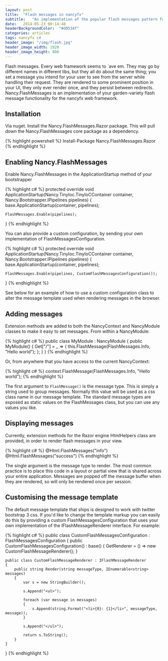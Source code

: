 ```yaml
---
layout: post
title:  "Flash messages in nancyfx"
subtitle:	"An implementation of the popular flash messages pattern for nancyfx"
date:   2014-05-23 00:14:48
headerBackgroundColor:	"#d9534f"
categories: articles
tags: nancyfx c#
header_image: "/img/flash.jpg"
header_image_width: 1920
header_image_height: 800
---
```


Flash messages. Every web framework seems to `ave em. They may go by different names in different libs, but they all do about the same thing; you set a message you intend for your user to see from the server while handling their request. They are rendered to some prominent position in your UI, they only ever render once, and they persist between redirects. Nancy.FlashMessages is an implementation of your garden-variety flash message functionality for the nancyfx web framework.

## Installation

Via nuget. Install the Nancy.FlashMessages.Razor package. This will pull down the Nancy.FlashMessages core package as a dependency.

{% highlight powershell %}
Install-Package Nancy.FlashMessages.Razor
{% endhighlight %}

## Enabling Nancy.FlashMessages

Enable Nancy.FlashMessages in the ApplicationStartup method of your bootstrapper

{% highlight c# %}
protected override void ApplicationStartup(Nancy.TinyIoc.TinyIoCContainer container, Nancy.Bootstrapper.IPipelines pipelines)
{
	base.ApplicationStartup(container, pipelines);
        
	FlashMessages.Enable(pipelines);
}
{% endhighlight %}

You can also provide a custom configuration, by sending your own implementation of FlashMessagesConfiguration.

{% highlight c# %}
protected override void ApplicationStartup(Nancy.TinyIoc.TinyIoCContainer container, Nancy.Bootstrapper.IPipelines pipelines)
{
	base.ApplicationStartup(container, pipelines);
        
	FlashMessages.Enable(pipelines, CustomFlashMessagesConfiguration());
}
{% endhighlight %}

See below for an example of how to use a custom configuration class to alter the message template used when rendering messages in the browser.

## Adding messages

Extension methods are added to both the NancyContext and NancyModule classes to make it easy to set messages. From within a NancyModule:

{% highlight c# %}
public class MyModule : NancyModule {
	public MyModule() {
		Get["/"] = _ => {
			this.FlashMessage(FlashMessages.Info, "Hello world");
		};
	}
}
{% endhighlight %}

Or, from anywhere that you have access to the current NancyContext:

{% highlight c# %}
context.FlashMessage(FlashMessages.Info, "Hello world");
{% endhighlight %}

The first argument to `FlashMessage()` is the message type. This is simply a string used to group messages. Normally this value will be used as a css class name in our message template. The standard message types are exposed as static values on the FlashMessages class, but you can use any values you like.

## Displaying messages

Currently, extension methods for the Razor engine HtmlHelpers class are provided, in order to render flash messages in your view.

{% highlight c# %}
@Html.FlashMessages("info")
@Html.FlashMessages("success")
{% endhighlight %}

The single argument is the message type to render. The most common practice is to place this code in a layout or partial view that is shared across your entire application. Messages are popped off the message buffer when they are rendered, so will only be rendered once per session.

## Customising the message template

The default message template that ships is designed to work with twitter bootstrap 3 css. If you'd like to change the template markup you can easily do this by providing a custom FlashMessagesConfiguration that uses your own implementation of the IFlashMessageRenderer interface. For example:

{% highlight c# %}
public class CustomFlashMessagesConfiguration : FlashMessagesConfiguration
{
    public CustomFlashMessagesConfiguration() : base()
    {
        GetRenderer = () => new CustomFlashMessageRenderer();
    }

    public class CustomFlashMessageRenderer : IFlashMessageRenderer
    {
        public string Render(string messageType, IEnumerable<string> messages)
        {
            var s = new StringBuilder();

            s.Append("<ul>");

            foreach (var message in messages)
            {
                s.Append(string.Format("<li>{0}: {1}</li>", messageType, message));
            }

            s.Append("</ul>");

            return s.ToString();
        }
    }
}
{% endhighlight %}